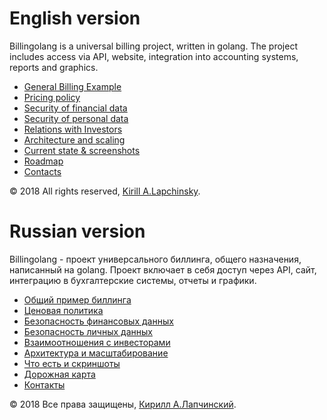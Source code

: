 # English version

Billingolang is a universal billing project, written in golang. The project includes access via API, website, integration into accounting systems, reports and graphics.

* [General Billing Example](docs/eng/billing-common-example.md)
* [Pricing policy](docs/eng/pricing.md)
* [Security of financial data](docs/eng/financial-security.md)
* [Security of personal data](docs/eng/personal-security.md)
* [Relations with Investors](docs/eng/investors.md)
* [Architecture and scaling](docs/eng/architecture.md)
* [Current state & screenshots](docs/eng/current-state.md)
* [Roadmap](docs/eng/roadmap.md)
* [Contacts](docs/eng/contacts.md)

© 2018 All rights reserved, [Kirill A.Lapchinsky](https://github.com/rumatakira). 

# Russian version

Billingolang - проект универсального биллинга, общего назначения, написанный на golang. Проект включает в себя доступ через API, сайт, интеграцию в бухгалтерские системы, отчеты и графики.

* [Общий пример биллинга](docs/rus/billing-common-example.md)
* [Ценовая политика](docs/rus/pricing.md)
* [Безопасность финансовых данных](docs/rus/financial-security.md)
* [Безопасность личных данных](docs/rus/personal-security.md)
* [Взаимоотношения с инвесторами](docs/rus/investors.md)
* [Архитектура и масштабирование](docs/rus/architecture.md)
* [Что есть и скриншоты](docs/rus/current-state.md)
* [Дорожная карта](docs/rus/roadmap.md)
* [Контакты](docs/rus/contacts.md)

© 2018 Все права защищены, [Кирилл А.Лапчинский](https://github.com/rumatakira). 